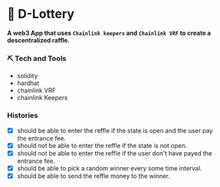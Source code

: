 # 🎰 D-Lottery
**A web3 App that uses `Chainlink keepers` and `Chainlink VRF` to create a descentralized raffle.**

### ⛏️ Tech and Tools
- solidity
- hardhat
- chainlink VRF
- chainlink Keepers

### Histories
- [x] should be able to enter the reffle if the state is open and the user pay the entrance fee.
- [x] should not be able to enter the reffle if the state is not open.
- [x] should not be able to enter the reffle if the user don't have payed the entrance fee.
- [x] should be able to pick a random winner every some time interval.
- [x] should be able to send the reffle money to the winner.
